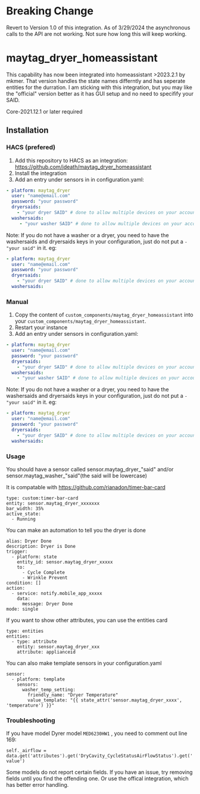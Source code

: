 # Breaking Change
Revert to Version 1.0 of this integration. As of 3/29/2024 the asynchronous calls to the API are not working. Not sure how long this will keep working.

# maytag_dryer_homeassistant


This capability has now been integrated into homeassistant >2023.2.1 by mkmer. That version handles the state names differntly and has seperate entities for the durration. I am sticking with this integration, but you may like the "official" version better as it has GUI setup and no need to specifify your SAID.

Core-2021.12.1 or later required

## Installation

### HACS (prefered)

1. Add this repository to HACS as an integration: https://github.com/jdeath/maytag_dryer_homeassistant
1. Install the integration
1. Add an entry under sensors in in configuration.yaml:

```yaml
- platform: maytag_dryer
  user: "name@email.com"
  password: "your password"
  dryersaids:
    - "your dryer SAID" # done to allow multiple devices on your account. Use uppercase letters, use the "SAID" shown in the maytag app
  washersaids:
     - "your washer SAID" # done to allow multiple devices on your account. Use uppercase letters, use the "SAID" shown in the maytag app
```
Note: If you do not have a washer or a dryer, you need to have the washersaids and dryersaids keys in your configuration, just do not put a ```- "your said"``` in it. eg:
```yaml
- platform: maytag_dryer
  user: "name@email.com"
  password: "your password"
  dryersaids:
    - "your dryer SAID" # done to allow multiple devices on your account. Use uppercase letters, use the "SAID" shown in the maytag app
  washersaids:
```


### Manual

1. Copy the content of `custom_components/maytag_dryer_homeassistant` into your `custom_components/maytag_dryer_homeassistant`.
1. Restart your instance
1. Add an entry under sensors in configuration.yaml:

```yaml
- platform: maytag_dryer
  user: "name@email.com"
  password: "your password"
  dryersaids:
    - "your dryer SAID" # done to allow multiple devices on your account. Use uppercase letters, use the "SAID" shown in the maytag app
  washersaids:
    - "your washer SAID" # done to allow multiple devices on your account. Use uppercase letters, use the "SAID" shown in the maytag app
```
Note: If you do not have a washer or a dryer, you need to have the washersaids and dryersaids keys in your configuration, just do not put a ```- "your said"``` in it. eg:

```yaml
- platform: maytag_dryer
  user: "name@email.com"
  password: "your password"
  dryersaids:
    - "your dryer SAID" # done to allow multiple devices on your account. Use uppercase letters, use the "SAID" shown in the maytag app
  washersaids:
```

### Usage
You should have a sensor called sensor.maytag_dryer_"said" and/or sensor.maytag_washer_"said"(the said will be lowercase)

It is compatable with https://github.com/rianadon/timer-bar-card

```
type: custom:timer-bar-card
entity: sensor.maytag_dryer_xxxxxxx
bar_width: 35%
active_state:
  - Running
```

You can make an automation to tell you the dryer is done
```
alias: Dryer Done
description: Dryer is Done
trigger:
  - platform: state
    entity_id: sensor.maytag_dryer_xxxxx
    to:
      - Cycle Complete
      - Wrinkle Prevent
condition: []
action:
  - service: notify.mobile_app_xxxxx
    data:
      message: Dryer Done
mode: single
```

If you want to show other attributes, you can use the entities card
```
type: entities
entities:
  - type: attribute
    entity: sensor.maytag_dryer_xxx
    attribute: applianceid
```

You can also make template sensors in your configuration.yaml
```
sensor:
  - platform: template
    sensors:
      washer_temp_setting:
        friendly_name: "Dryer Temperature"
        value_template: "{{ state_attr('sensor.maytag_dryer_xxxx', 'temperature') }}"
```
### Troubleshooting
If you have model Dyrer model `MED6230HW1` , you need to comment out line 169:

`self._airflow = data.get('attributes').get('DryCavity_CycleStatusAirFlowStatus').get('value')`

Some models do not report certain fields. If you have an issue, try removing fields until you find the offending one. Or use the offical integration, which has better error handling.
